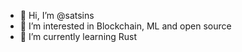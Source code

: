 - 👋 Hi, I’m @satsins
- 👀 I’m interested in Blockchain, ML and open source 
- 🌱 I’m currently learning Rust

<!---
satsins/satsins is a ✨ special ✨ repository because its `README.md` (this file) appears on your GitHub profile.
You can click the Preview link to take a look at your changes.
--->
